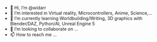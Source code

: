 - 👋 Hi, I’m @widarr
- 👀 I’m interested in Virtual reality, Microcontrollers, Anime, Science,...
- 🌱 I’m currently learning Worldbuilding/Writing, 3D graphics with Blender/DAZ, Python/AI, Unreal Engine 5
- 💞️ I’m looking to collaborate on ...
- 📫 How to reach me ...

<!---
widarr/widarr is a ✨ special ✨ repository because its `README.md` (this file) appears on your GitHub profile.
You can click the Preview link to take a look at your changes.
--->
